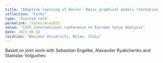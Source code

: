 ```yaml
---
title: "Adaptive learning of Hüsler--Reiss graphical models (tentative title)"
collection: "talks"
type: "Invited talk"
permalink: /talks/eva2023
venue: "13th international conference on Extreme Value Analysis"
date: 2023-06-26
location: "Bocconi University, Milan, Italy"
---
```


Based on joint work with Sebastian Engelke, Alexander Ryabchenko and Stanislav Volgushev.
<!---
See the [slides](https://mic-lalancette.github.io/files/slides_EVA21.pdf).
-->
